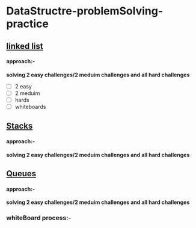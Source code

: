 # DataStructre-problemSolving-practice
## [linked list](https://leetcode.com/tag/linked-list/)
#### approach:-
**solving 2 easy challenges/2 meduim challenges and all hard challenges**
- [ ] 2 easy
- [ ] 2 meduim
- [ ] hards
-[ ] whiteboards

## [Stacks](https://leetcode.com/tag/stack/)
#### approach:-
**solving 2 easy challenges/2 meduim challenges and all hard challenges**

## [Queues](https://leetcode.com/tag/queue/)
#### approach:-
**solving 2 easy challenges/2 meduim challenges and all hard challenges**

### whiteBoard process:-
